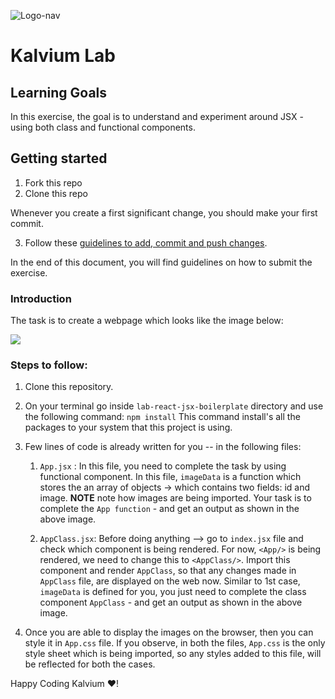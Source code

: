 ![Logo-nav](https://s3.ap-south-1.amazonaws.com/kalvi-education.github.io/front-end-web-development/Kalvium-Logo.png)

# Kalvium Lab

## Learning Goals

In this exercise, the goal is to understand and experiment around JSX - using both class and functional components. 

## Getting started

1. Fork this repo
2. Clone this repo

Whenever you create a first significant change, you should make your first commit.

3. Follow these [guidelines to add, commit and push changes](https://github.com/Kalvium-Program/general-guidelines-labs-project-builders).

In the end of this document, you will find guidelines on how to submit the exercise.

### Introduction
The task is to create a webpage which looks like the image below:

![](https://s3.ap-south-1.amazonaws.com/kalvi-education.github.io/front-end-web-development/lab-react-jsx.png)


### Steps to follow:
1. Clone this repository.
2. On your terminal go inside `lab-react-jsx-boilerplate` directory and use the following command:
   `npm install`
   This command install's all the packages to your system that this project is using.
3. Few lines of code is already written for you -- in the following files:
    1. `App.jsx` : In this file, you need to complete the task by using functional component. 
        In this file, `imageData` is a function which stores the an array of objects -> which contains two fields: id and image.
        **NOTE** note how images are being imported. 
        Your task is to complete the `App function` - and get an output as shown in the above image.
    
    2. `AppClass.jsx`: Before doing anything --> go to `index.jsx` file and check which component is being
        rendered. For now, `<App/>` is being rendered, we need to change this to `<AppClass/>`. Import this 
        component and render `AppClass`, so that any changes made in `AppClass` file, are displayed on the web now.
        Similar to 1st case, `imageData` is defined for you, you just need to complete the class component `AppClass` - and get an output as shown in the above image.

4. Once you are able to display the images on the browser, then you can style it in `App.css` file. If you
   observe, in both the files, `App.css` is the only style sheet which is being imported, so any styles added 
   to this file, will be reflected for both the cases.

Happy Coding Kalvium ❤️!

